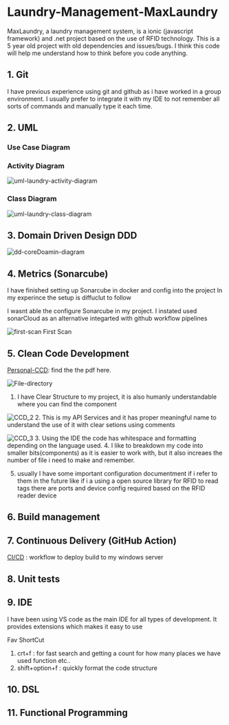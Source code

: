 # Laundry-Management-MaxLaundry

MaxLaundry, a laundry management system, is a ionic (javascript framework) and .net project based on the use of RFID technology.
This is a 5 year old project with old dependencies and issues/bugs. I think this code will help me understand how to think before you code anything.

## 1. Git

I have previous experience using git and github as i have worked in a group environment. I usually prefer to integrate it with my IDE to not remember all sorts of commands and manually type it each time.

## 2. UML

### Use Case Diagram

<!-- ![uml-laundry-usecase-diagram](UML/Exported%20Images/Class.png) -->

### Activity Diagram

![uml-laundry-activity-diagram](/UML/Exported%20Images/Activity.png)

### Class Diagram

![uml-laundry-class-diagram](/UML/Exported%20Images/Class.png)

## 3. Domain Driven Design DDD

![dd-coreDoamin-diagram](DDD/ddd.png)

## 4. Metrics (Sonarcube)

I have finished setting up Sonarcube in docker and config into the project 
In my experince the setup is diffuclut to follow

I wasnt able the configure Sonarcube in my project. I instated used sonarCloud as an alternative integarted with github workflow pipelines

![first-scan](ScreenShots/Sonarcloud%20first_analysis%202024-03-03%20at%2010.57.44 AM.png)
First Scan


## 5. Clean Code Development

[Personal-CCD](/.github/workflows/CICD.yml): find the the pdf here.

![File-directory](ScreenShots/CCD_1%202024-03-07%20at%2010.08.04 AM.png)
1. I have Clear Structure to my project, it is also humanly understandable where you can find the component

![CCD_2](ScreenShots/CCD_2%202024-03-07%20at%2010.14.27 AM.png)
2. This is my API Services and it has proper meaningful name to understand the use of it with clear setions using comments 

![CCD_3](ScreenShots/CCD_3%202024-03-07%20at%2010.23.27 AM.png)
3. Using the IDE the code has whitespace and formatting depending on the language used.
4. I like to breakdown my code into smaller bits(components) as it is easier to work with, but it also increaes the number of file i need to make and remember.

5. usually I have some important configuration documentment if i refer to them in the future like if i a using a open source library for RFID to read tags there are ports and device config required based on the RFID reader device 

## 6. Build management

## 7. Continuous Delivery (GitHub Action)

[CI/CD](/.github/workflows/CICD.yml) : workflow to deploy build to my windows server

## 8. Unit tests

## 9. IDE

I have been using VS code as the main IDE for all types of development. It provides extensions which makes it easy to use 

Fav ShortCut
1. crt+f : for fast search and getting a count for how many places we have used function etc..
1. shift+option+f : quickly format the code structure

## 10. DSL

## 11. Functional Programming

